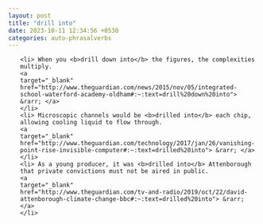 ```yaml
---
layout: post
title: "drill into"
date: 2023-10-11 12:34:56 +0530
categories: auto-phrasalverbs
---
```

<ol>

    <li> When you <b>drill down into</b> the figures, the complexities multiply.
    <a 
    target="_blank" 
    href="http://www.theguardian.com/news/2015/nov/05/integrated-school-waterford-academy-oldham#:~:text=drill%20down%20into"> &rarr; </a>
    </li>
    <li> Microscopic channels would be <b>drilled into</b> each chip, allowing cooling liquid to flow through.
    <a 
    target="_blank" 
    href="http://www.theguardian.com/technology/2017/jan/26/vanishing-point-rise-invisible-computer#:~:text=drilled%20into"> &rarr; </a>
    </li>
    <li> As a young producer, it was <b>drilled into</b> Attenborough that private convictions must not be aired in public.
    <a 
    target="_blank" 
    href="http://www.theguardian.com/tv-and-radio/2019/oct/22/david-attenborough-climate-change-bbc#:~:text=drilled%20into"> &rarr; </a>
    </li>